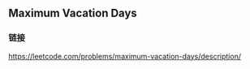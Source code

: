 ## Maximum Vacation Days  
### 链接  
https://leetcode.com/problems/maximum-vacation-days/description/